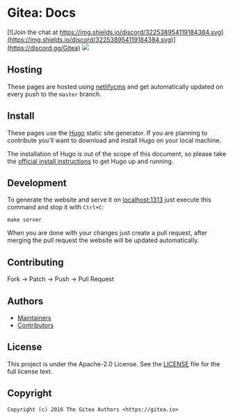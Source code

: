 # Gitea: Docs

[![Join the chat at https://img.shields.io/discord/322538954119184384.svg](https://img.shields.io/discord/322538954119184384.svg)](https://discord.gg/Gitea)
[![](https://images.microbadger.com/badges/image/gitea/docs.svg)](http://microbadger.com/images/gitea/docs "Get your own image badge on microbadger.com")

## Hosting

These pages are hosted using [netlifycms](https://www.netlifycms.org/) and get
automatically updated on every push to the `master` branch.

## Install

These pages use the [Hugo](https://gohugo.io/) static site generator.
If you are planning to contribute you'll want to download and install Hugo on
your local machine.

The installation of Hugo is out of the scope of this document, so please take
the [official install instructions](https://gohugo.io/overview/installing/) to
get Hugo up and running.

## Development

To generate the website and serve it on [localhost:1313](http://localhost:1313)
just execute this command and stop it with `Ctrl+C`:

```
make server
```

When you are done with your changes just create a pull request, after merging
the pull request the website will be updated automatically.

## Contributing

Fork -> Patch -> Push -> Pull Request

## Authors

* [Maintainers](https://github.com/orgs/go-gitea/people)
* [Contributors](https://github.com/go-gitea/docs/graphs/contributors)

## License

This project is under the Apache-2.0 License. See the [LICENSE](LICENSE) file
for the full license text.

## Copyright

```
Copyright (c) 2016 The Gitea Authors <https://gitea.io>
```
